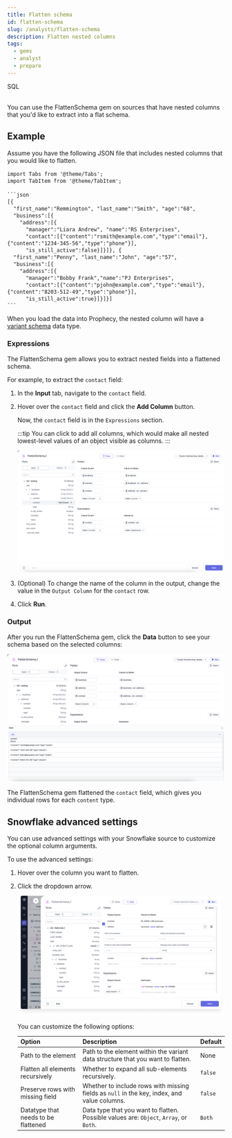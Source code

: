 ```yaml
---
title: Flatten schema
id: flatten-schema
slug: /analysts/flatten-schema
description: Flatten nested columns
tags:
  - gems
  - analyst
  - prepare
---
```


<span class="badge">SQL</span><br/><br/>

You can use the FlattenSchema gem on sources that have nested columns that you'd like to extract into a flat schema.

## Example

Assume you have the following JSON file that includes nested columns that you would like to flatten.

````mdx-code-block
import Tabs from '@theme/Tabs';
import TabItem from '@theme/TabItem';

```json
[{
  "first_name":"Remmington", "last_name":"Smith", "age":"68",
  "business":[{
    "address":[{
      "manager":"Liara Andrew", "name":"RS Enterprises",
      "contact":[{"content":"rsmith@example.com","type":"email"},{"content":"1234-345-56","type":"phone"}],
      "is_still_active":false}]}]}, {
  "first_name":"Penny", "last_name":"John", "age":"57",
  "business":[{
    "address":[{
      "manager":"Bobby Frank","name":"PJ Enterprises",
      "contact":[{"content":"pjohn@example.com","type":"email"},{"content":"8203-512-49","type":"phone"}],
      "is_still_active":true}]}]}]
```
````

When you load the data into Prophecy, the nested column will have a [variant schema](/analysts/variant-schema) data type.

### Expressions

The FlattenSchema gem allows you to extract nested fields into a flattened schema.

For example, to extract the `contact` field:

1. In the **Input** tab, navigate to the `contact` field.
1. Hover over the `contact` field and click the **Add Column** button.

   Now, the `contact` field is in the `Expressions` section.

   :::tip
   You can click to add all columns, which would make all nested lowest-level values of an object visible as columns.
   :::

   ![Adding expressions](./img/flatten_add_exp.png)

1. (Optional) To change the name of the column in the output, change the value in the `Output Column` for the `contact` row.

1. Click **Run**.

### Output

After you run the FlattenSchema gem, click the **Data** button to see your schema based on the selected columns:

![Output interim](./img/flatten_output_interim.png)

The FlattenSchema gem flattened the `contact` field, which gives you individual rows for each `content` type.

## Snowflake advanced settings

You can use advanced settings with your Snowflake source to customize the optional column arguments.

To use the advanced settings:

1. Hover over the column you want to flatten.
1. Click the dropdown arrow.

   ![Advanced settings](./img/flatten_advanced_settings.png)

   You can customize the following options:

   | Option                              | Description                                                                                 | Default |
   | ----------------------------------- | ------------------------------------------------------------------------------------------- | ------- |
   | Path to the element                 | Path to the element within the variant data structure that you want to flatten.             | None    |
   | Flatten all elements recursively    | Whether to expand all sub-elements recursively.                                             | `false` |
   | Preserve rows with missing field    | Whether to include rows with missing fields as `null` in the key, index, and value columns. | `false` |
   | Datatype that needs to be flattened | Data type that you want to flatten. Possible values are: `Object`, `Array`, or `Both`.      | `Both`  |
